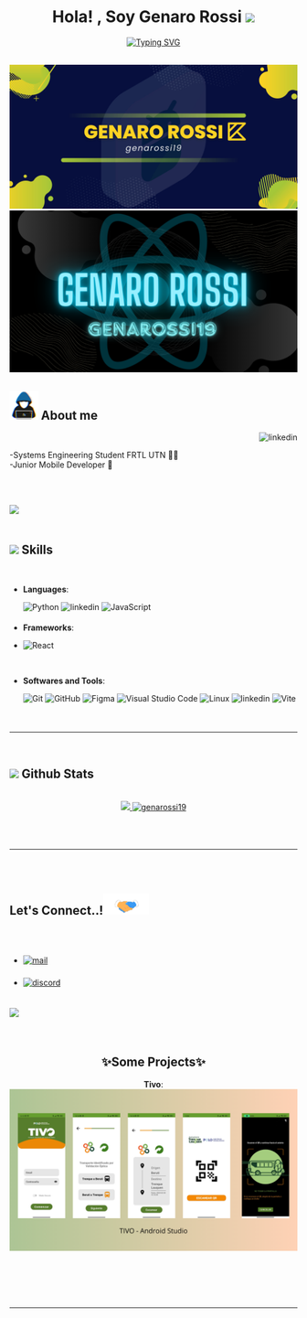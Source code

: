 <h1 align="center"><b>Hola! , Soy Genaro Rossi </b><img src="https://media.giphy.com/media/hvRJCLFzcasrR4ia7z/giphy.gif" width="35"></h1>
<!--  -->
<p align="center">
  <a href="https://git.io/typing-svg"><img src="https://readme-typing-svg.demolab.com?font=Fira+Code&pause=500&width=435&lines=Hello, World!;Code is poetry;Stay hungry, stay foolish;It's not a bug, it's a feature;Talk is cheap, show me the code;Programming is the closest thing we have to a superpower;The best error message is the one that never shows up;Real artists ship;" alt="Typing SVG" /></a>
</p>


<br>
<img src="https://github.com/genarossi19/genarossi19/blob/main/banner.jpg?raw=true">
<img src="https://github.com/genarossi19/genarossi19/blob/main/bannerReact.png?raw=true">





	
## <picture><img src = "https://github.com/0xAbdulKhalid/0xAbdulKhalid/raw/main/assets/mdImages/about_me.gif" width = 50px></picture> **About me**

<picture> <img align="right" src="https://img.shields.io/badge/-%2300acee.svg?color=59A96A&style=for-the-badge&logo=android&logoColor=white" alt=linkedin style="margin-bottom: 5px;"></picture>

<br>

-Systems Engineering Student FRTL UTN 👨‍🎓<br>
-Junior Mobile Developer 📱

<br><br>

<img src="https://user-images.githubusercontent.com/73097560/115834477-dbab4500-a447-11eb-908a-139a6edaec5c.gif"><br><br>

## <img src="https://media2.giphy.com/media/QssGEmpkyEOhBCb7e1/giphy.gif?cid=ecf05e47a0n3gi1bfqntqmob8g9aid1oyj2wr3ds3mg700bl&rid=giphy.gif" width ="25"><b> Skills</b>
<br>

<p align="center">

- **Languages**:
    
    
    ![Python](https://img.shields.io/badge/Python%20-%2314354C.svg?style=for-the-badge&logo=python&logoColor=white)
  <img src="https://img.shields.io/badge/  Kotlin-%2300acee.svg?color=405DE6&style=for-the-badge&logo=kotlin&logoColor=white" alt=linkedin style="margin-bottom: 5px;"/>
  ![JavaScript](https://img.shields.io/badge/javascript-FCC624?style=for-the-badge&logo=javascript&logoColor=black)
  
- **Frameworks**:
- 
  ![React](https://img.shields.io/badge/react-222222?style=for-the-badge&logo=react&logoColor=lightblue)


    
<br>

- **Softwares and Tools**:

    ![Git](https://img.shields.io/badge/git-%23F05033.svg?style=for-the-badge&logo=git&logoColor=white)
    ![GitHub](https://img.shields.io/badge/github-%23121011.svg?style=for-the-badge&logo=github&logoColor=white)
    ![Figma](https://img.shields.io/badge/figma-%234605F4.svg?style=for-the-badge&logo=figma&logoColor=white)
    ![Visual Studio Code](https://img.shields.io/badge/Visual%20Studio%20Code-0078d7.svg?style=for-the-badge&logo=visual-studio-code&logoColor=white)
    ![Linux](https://img.shields.io/badge/Linux-FCC624?style=for-the-badge&logo=linux&logoColor=black)
  <img src="https://img.shields.io/badge/ AndroidStudio-%2300acee.svg?color=558B6E&style=for-the-badge&logo=androidstudio&logoColor=white" alt=linkedin style="margin-bottom: 5px;"/>
  ![Vite](https://img.shields.io/badge/vite-%23F05033.svg?style=for-the-badge&logo=vite&logoColor=yellow)


<br>

-----

<br>


## <img src="https://media.giphy.com/media/iY8CRBdQXODJSCERIr/giphy.gif" width="35"><b> Github Stats </b>
<br>

<div align="center">

<a href="https://github.com/genarossi19/">
  <img src="https://github-readme-stats.vercel.app/api?username=genarossi19&include_all_commits=true&count_private=true&show_icons=true&line_height=20&title_color=7A7ADB&icon_color=2234AE&text_color=D3D3D3&bg_color=0,000000,130F40" width="450"/>
  <img src="https://github-readme-stats.vercel.app/api/top-langs?username=genarossi19&show_icons=true&locale=en&layout=compact&line_height=20&title_color=7A7ADB&icon_color=2234AE&text_color=D3D3D3&bg_color=0,000000,130F40" width="375"  alt="genarossi19"/>

</a>
</div>

<br>
<br>
<br>

-----

<br>
<br>

## <b> Let's Connect..!</b><img src="https://github.com/0xAbdulKhalid/0xAbdulKhalid/raw/main/assets/mdImages/handshake.gif" width ="80">
<br>
<div align='left'>

<ul>



<br>

<li>
<a href="mailto:genaros.gr@gmail.com/" target="_blank">
  <img src="https://img.shields.io/badge/gmail:%20genaros.gr@gmail.com-%23EA4335.svg?style=for-the-badge&logo=gmail&logoColor=white" alt="mail" style="margin-bottom: 5px;" />
</a>

</li>
<br>
<li>

  <a href="https://discord.com/channels/poizone19">
  <img src="https://img.shields.io/badge/Discord: poizone19-%2300acee.svg?color=405DE6&style=for-the-badge&logo=discord&logoColor=white" alt="discord" style="margin-bottom: 5px;"/>
</a>



</li>
	
</ul>
</div>

<br>
<img src="https://user-images.githubusercontent.com/73097560/115834477-dbab4500-a447-11eb-908a-139a6edaec5c.gif">
<br>
<br>
<br>

<div align='center'>


## <b>✨Some Projects✨</b> 
 **Tivo**:
![TivoApp](https://github.com/genarossi19/genarossi19/blob/main/TivoPresentacion2.png)



</div>
<br>
<br>
<br>
<br>

---

<br>


